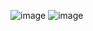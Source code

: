 ![image](https://github.com/karpo27/Exercism_Python/assets/54405665/8f191a96-f458-45ae-9487-c963058414f7)
![image](https://github.com/karpo27/Exercism_Python/assets/54405665/403c5469-9d94-4f4b-83f4-14ed4d4e218e)
